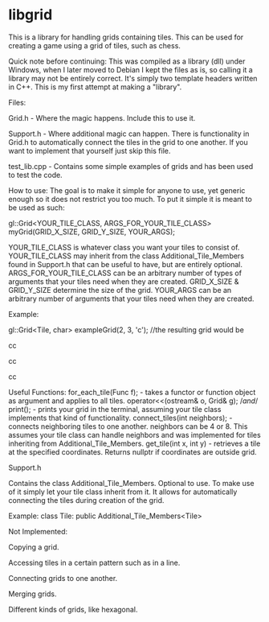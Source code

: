 # libgrid
This is a library for handling grids containing tiles. This can be used for creating a game using a grid of tiles, such as chess.

Quick note before continuing: This was compiled as a library (dll) under Windows, when I later moved to Debian I kept the files as is, so calling it a library may not be entirely correct. It's simply two template headers written in C++. This is my first attempt at making a "library". 

Files:

Grid.h - Where the magic happens. Include this to use it.

Support.h - Where additional magic can happen. There is functionality in Grid.h to automatically connect the tiles in the grid to one another. If you want to implement that yourself just skip this file.

test_lib.cpp - Contains some simple examples of grids and has been used to test the code.

How to use:
The goal is to make it simple for anyone to use, yet generic enough so it does not restrict you too much. 
To put it simple it is meant to be used as such:

gl::Grid\<YOUR_TILE_CLASS, ARGS_FOR_YOUR_TILE_CLASS\> myGrid(GRID_X_SIZE, GRID_Y_SIZE, YOUR_ARGS);

YOUR_TILE_CLASS is whatever class you want your tiles to consist of. YOUR_TILE_CLASS may inherit from the class Additional_Tile_Members found in Support.h that can be useful to have, but are entirely optional. 
ARGS_FOR_YOUR_TILE_CLASS can be an arbitrary number of types of arguments that your tiles need when they are created. 
GRID_X_SIZE & GRID_Y_SIZE determine the size of the grid.
YOUR_ARGS can be an arbitrary number of arguments that your tiles need when they are created.

Example:

gl::Grid\<Tile, char> exampleGrid(2, 3, 'c');
//the resulting grid would be

cc

cc

cc

Useful Functions:
for_each_tile(Func f); - takes a functor or function object as argument and applies to all tiles.
operator<<(ostream& o, Grid& g); /*and*/ print(); - prints your grid in the terminal, assuming your tile class implements that kind of functionality.
connect_tiles(int neighbors); - connects neighboring tiles to one another. neighbors can be 4 or 8. This assumes your tile class can handle neighbors and was implemented for tiles inheriting from Additional_Tile_Members. 
get_tile(int x, int y) - retrieves a tile at the specified coordinates. Returns nullptr if coordinates are outside grid.

Support.h

Contains the class Additional_Tile_Members. Optional to use. To make use of it simply let your tile class inherit from it. It allows for automatically connecting the tiles during creation of the grid.

Example:
class Tile: public Additional_Tile_Members\<Tile>

Not Implemented:

Copying a grid.

Accessing tiles in a certain pattern such as in a line.

Connecting grids to one another.

Merging grids.

Different kinds of grids, like hexagonal. 
